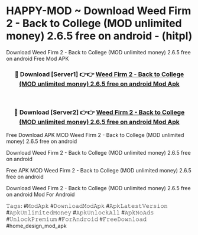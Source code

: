 # HAPPY-MOD ~ Download Weed Firm 2 - Back to College (MOD unlimited money) 2.6.5 free on android - (hitpl)
Download Weed Firm 2 - Back to College (MOD unlimited money) 2.6.5 free on android Free Mod APK

<div align="center">
<h3>🔴 Download [Server1] 👉👉 <a href="https://apk-comot.site?title=Weed_Firm_2_-_Back_to_College_(MOD_unlimited_money)_2.6.5_free_on_android">Weed Firm 2 - Back to College (MOD unlimited money) 2.6.5 free on android Mod Apk</a></h3><br>

<h3>🔴 Download [Server2] 👉👉 <a href="https://apk-comot.site?title=Weed_Firm_2_-_Back_to_College_(MOD_unlimited_money)_2.6.5_free_on_android">Weed Firm 2 - Back to College (MOD unlimited money) 2.6.5 free on android Mod Apk</a></h3>
</div>


Free Download APK MOD Weed Firm 2 - Back to College (MOD unlimited money) 2.6.5 free on android

Download Weed Firm 2 - Back to College (MOD unlimited money) 2.6.5 free on android 

Free APK MOD Weed Firm 2 - Back to College (MOD unlimited money) 2.6.5 free on android 

Download Weed Firm 2 - Back to College (MOD unlimited money) 2.6.5 free on android Mod For Android

𝚃𝚊𝚐𝚜: #𝙼𝚘𝚍𝙰𝚙𝚔 #𝙳𝚘𝚠𝚗𝚕𝚘𝚊𝚍𝙼𝚘𝚍𝙰𝚙𝚔 #𝙰𝚙𝚔𝙻𝚊𝚝𝚎𝚜𝚝𝚅𝚎𝚛𝚜𝚒𝚘𝚗 #𝙰𝚙𝚔𝚄𝚗𝚕𝚒𝚖𝚒𝚝𝚎𝚍𝙼𝚘𝚗𝚎𝚢 #𝙰𝚙𝚔𝚄𝚗𝚕𝚘𝚌𝚔𝙰𝚕𝚕 #𝙰𝚙𝚔𝙽𝚘𝙰𝚍𝚜 #𝚄𝚗𝚕𝚘𝚌𝚔𝙿𝚛𝚎𝚖𝚒𝚞𝚖 #𝙵𝚘𝚛𝙰𝚗𝚍𝚛𝚘𝚒𝚍 #𝙵𝚛𝚎𝚎𝙳𝚘𝚠𝚗𝚕𝚘𝚊𝚍 #home_design_mod_apk